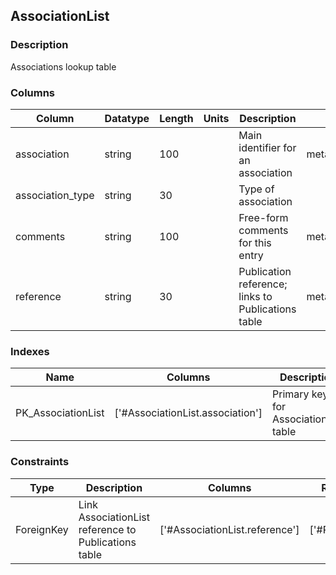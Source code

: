 ## AssociationList
### Description
Associations lookup table
### Columns
| Column | Datatype | Length | Units | Description | UCD | Nullable |
| --- | --- | --- | --- | --- | --- | --- |
| association | string | 100 |  | Main identifier for an association | meta.id;meta.main | False |
| association_type | string | 30 |  | Type of association |  | True |
| comments | string | 100 |  | Free-form comments for this entry | meta.note | True |
| reference | string | 30 |  | Publication reference; links to Publications table | meta.ref | True |

### Indexes
| Name | Columns | Description |
| --- | --- | --- |
| PK_AssociationList | ['#AssociationList.association'] | Primary key for AssociationList table |

### Constraints
| Type | Description | Columns | Referenced Columns |
| --- | --- | --- | --- |
| ForeignKey | Link AssociationList reference to Publications table | ['#AssociationList.reference'] | ['#Publications.reference'] |

